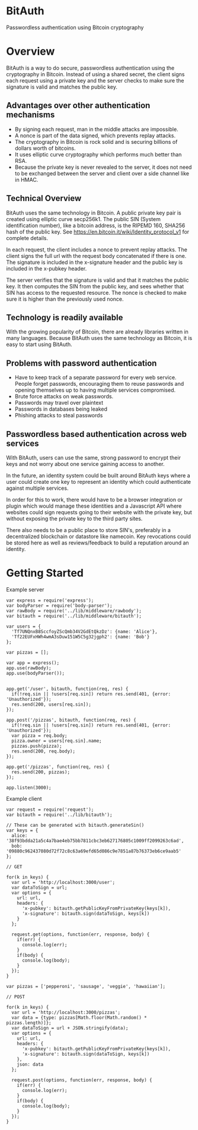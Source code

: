 BitAuth
=======

Passwordless authentication using Bitcoin cryptography

# Overview

BitAuth is a way to do secure, passwordless authentication using the cryptography
in Bitcoin. Instead of using a shared secret, the client signs each request using
a private key and the server checks to make sure the signature is valid and matches
the public key.

## Advantages over other authentication mechanisms

* By signing each request, man in the middle attacks are impossible.
* A nonce is part of the data signed, which prevents replay attacks.
* The cryptography in Bitcoin is rock solid and is securing billions
 of dollars worth of bitcoins.
* It uses elliptic curve cryptography which performs much better than RSA.
* Because the private key is never revealed to the server, it does
not need to be exchanged between the server and client over a side channel like
in HMAC.

## Technical Overview
BitAuth uses the same technology in Bitcoin. A public private key pair is created
using elliptic curve secp256k1. The public SIN (System identification number), 
like a bitcoin address, is the RIPEMD 160, SHA256 hash of the public key. 
See https://en.bitcoin.it/wiki/Identity_protocol_v1 for complete details.

In each request, the client includes a nonce to prevent replay attacks. The client
signs the full url with the request body concatenated if there is one. The signature 
is included in the x-signature header and the public key is included in the 
x-pubkey header.

The server verifies that the signature is valid and that it matches the public key.
It then computes the SIN from the public key, and sees whether that SIN has access
to the requested resource. The nonce is checked to make sure it is higher than 
the previously used nonce.

## Technology is readily available

With the growing popularity of Bitcoin, there are already libraries written in
many languages. Because BitAuth uses the same technology as Bitcoin, it is easy
to start using BitAuth.


## Problems with password authentication

* Have to keep track of a separate password for every web service. People forget
passwords, encouraging them to reuse passwords and opening themselves up to 
having multiple services compromised.
* Brute force attacks on weak passwords.
* Passwords may travel over plaintext
* Passwords in databases being leaked
* Phishing attacks to steal passwords

## Passwordless based authentication across web services

With BitAuth, users can use the same, strong password to encrypt their keys and
not worry about one service gaining access to another.

In the future, an identity system could be built around BitAuth keys where a user
could create one key to represent an identity which could authenticate against
multiple services. 

In order for this to work, there would have to be a browser 
integration or plugin which would manage these identities and a Javascript API 
where websites could sign requests going to their website with the private key, 
but without exposing the private key to the third party sites.

There also needs to be a public place to store SIN's, preferably in
a decentralized blockchain or datastore like namecoin. Key revocations could 
be stored here as well as reviews/feedback to build a reputation around an 
identity.

# Getting Started

Example server

```
var express = require('express');
var bodyParser = require('body-parser');
var rawBody = require('../lib/middleware/rawbody');
var bitauth = require('../lib/middleware/bitauth');

var users = {
  'Tf7UNQnxB8SccfoyZScQmb34V2GdEtQkzDz': {name: 'Alice'},
  'Tf22EUFxHWh4wmA3sDuw151W5C5g32jgph2': {name: 'Bob'}
};

var pizzas = [];

var app = express();
app.use(rawBody);
app.use(bodyParser());


app.get('/user', bitauth, function(req, res) {
  if(!req.sin || !users[req.sin]) return res.send(401, {error: 'Unauthorized'});
  res.send(200, users[req.sin]);
});

app.post('/pizzas', bitauth, function(req, res) {
  if(!req.sin || !users[req.sin]) return res.send(401, {error: 'Unauthorized'});
  var pizza = req.body;
  pizza.owner = users[req.sin].name;
  pizzas.push(pizza);
  res.send(200, req.body);
});

app.get('/pizzas', function(req, res) {
  res.send(200, pizzas);
});

app.listen(3000);
```

Example client

```
var request = require('request');
var bitauth = require('../lib/bitauth');

// These can be generated with bitauth.generateSin()
var keys = {
  alice: '38f93bdda21a5c4a7bae4eb75bb7811cbc3eb627176805c1009ff2099263c6ad',
  bob: '09880c962437080d72f72c8c63a69efd65d086c9e7851a87b76373eb6ce9aab5'
};

// GET

for(k in keys) {
  var url = 'http://localhost:3000/user';
  var dataToSign = url;
  var options = {
    url: url,
    headers: {
      'x-pubkey': bitauth.getPublicKeyFromPrivateKey(keys[k]),
      'x-signature': bitauth.sign(dataToSign, keys[k])
    }
  };

  request.get(options, function(err, response, body) {
    if(err) {
      console.log(err);
    }
    if(body) {
      console.log(body);
    }
  });
}

var pizzas = ['pepperoni', 'sausage', 'veggie', 'hawaiian'];

// POST

for(k in keys) {
  var url = 'http://localhost:3000/pizzas';
  var data = {type: pizzas[Math.floor(Math.random() * pizzas.length)]};
  var dataToSign = url + JSON.stringify(data);
  var options = {
    url: url,
    headers: {
      'x-pubkey': bitauth.getPublicKeyFromPrivateKey(keys[k]),
      'x-signature': bitauth.sign(dataToSign, keys[k])
    },
    json: data
  };

  request.post(options, function(err, response, body) {
    if(err) {
      console.log(err);
    }
    if(body) {
      console.log(body);
    }    
  });
}

```
